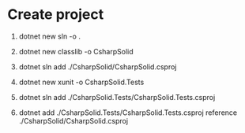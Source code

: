 # Create project

1) dotnet new sln -o . 

2) dotnet new classlib -o CsharpSolid

3) dotnet sln add ./CsharpSolid/CsharpSolid.csproj

4) dotnet new xunit -o CsharpSolid.Tests

5) dotnet sln add ./CsharpSolid.Tests/CsharpSolid.Tests.csproj

6) dotnet add ./CsharpSolid.Tests/CsharpSolid.Tests.csproj reference ./CsharpSolid/CsharpSolid.csproj
